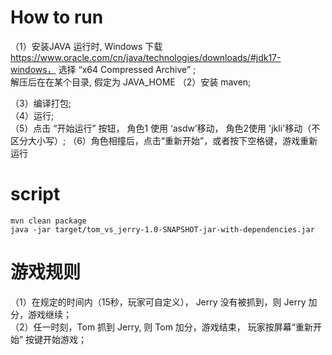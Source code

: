 # How to run
（1）安装JAVA 运行时, 
Windows 下载 https://www.oracle.com/cn/java/technologies/downloads/#jdk17-windows， 选择 “x64 Compressed Archive” ;  
解压后在在某个目录, 假定为 JAVA_HOME 
（2）安装 maven;
  
（3）编译打包;  
（4）运行;  
（5）点击 “开始运行” 按钮， 角色1 使用 ‘asdw’移动， 角色2使用 'jkli'移动（不区分大小写）;
（6）角色相撞后，点击“重新开始”，或者按下空格键，游戏重新运行
# script
```$sh
mvn clean package
java -jar target/tom_vs_jerry-1.0-SNAPSHOT-jar-with-dependencies.jar
```

# 游戏规则
（1）在规定的时间内（15秒，玩家可自定义）， Jerry 没有被抓到，则 Jerry 加分，游戏继续；  
（2）任一时刻，Tom 抓到 Jerry, 则 Tom 加分，游戏结束， 玩家按屏幕“重新开始” 按键开始游戏；  
